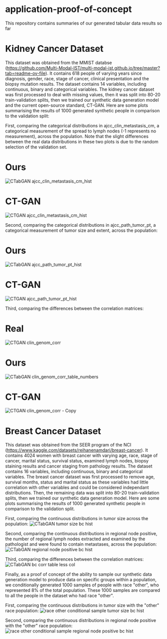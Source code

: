 # application-proof-of-concept
This repository contains summaries of our generated tabular data results so far

# Kidney Cancer Dataset 
This dataset was obtained from the MMIST databse (https://github.com/Multi-Modal-IST/multi-modal-ist.github.io/tree/master?tab=readme-ov-file). It contains 618 people of varying years since diagnosis, gender, race, stage of cancer, clinical presentation and the biopsy mutation results. The dataset contains 14 variables, including continuous, binary and categorical variables. 
The kidney cancer dataset was first processed to deal with missing values, then it was split into 80-20 train-validation splits, then we trained our synthetic data generation model and the current open-source standard, CT-GAN. Here are some plots summarising the results of 1000 generated synthetic people in comparison to the validation split:

First, comparing the categorical distributions in ajcc_clin_metastasis_cm, a categorical measurement of the spread to lymph nodes (-1 represents no measurement), across the population. Note that the slight differences between the real data distributions in these two plots is due to the random selection of the validation set. 
# Ours
![CTabGAN ajcc_clin_metastasis_cm_hist](https://github.com/user-attachments/assets/34446b54-fc9c-4660-be10-d5a443cea810)
# CT-GAN
![CTGAN ajcc_clin_metastasis_cm_hist](https://github.com/user-attachments/assets/17c32b42-03ec-4c72-a682-47154c03f3fd)

Second, comparing the categorical distributions in ajcc_path_tumor_pt, a categorical measurement of tumor size and extent, across the population:
# Ours
![CTabGAN ajcc_path_tumor_pt_hist](https://github.com/user-attachments/assets/a1a8d5b0-3e35-4282-83b9-c0f5aa0ad7b9)
# CT-GAN
![CTGAN ajcc_path_tumor_pt_hist](https://github.com/user-attachments/assets/534499c8-6089-469a-8b0c-4d1f5fd1594d)

Third, comparing the differences between the correlation matrices:
# Real 
![CTGAN clin_genom_corr](https://github.com/user-attachments/assets/da5efd9d-bb18-474f-b291-1405d2fd5d5b)
# Ours 
![CTabGAN clin_genom_corr_table_numbers](https://github.com/user-attachments/assets/0731c1ef-df96-4043-b07a-e42fed62e5b0)
# CT-GAN
![CTGAN clin_genom_corr - Copy](https://github.com/user-attachments/assets/689985e9-ca71-48de-8e93-4da52c754100)

# Breast Cancer Dataset 
This dataset was obtained from the SEER program of the NCI (https://www.kaggle.com/datasets/reihanenamdari/breast-cancer). It contains 4024 women with breast cancer with varying age, race, stage of cancer, marital status, survival status, examined lymph nodes, biopsy staining results and cancer staging from pathology results. The dataset contains 16 variables, including continuous, binary and categorical variables. 
The breast cancer dataset was first processed to remove age, survival months, status and marital status as these variables had little correlation with other variables and could be considered independant distributions. Then, the remaining data was split into 80-20 train-validation splits, then we trained our synthetic data generation model. Here are some plots summarising the results of 1000 generated synthetic people in comparison to the validation split. 

First, comparing the continuous distributions in tumor size across the population:
![CTabGAN tumor size bc hist](https://github.com/user-attachments/assets/916902da-a724-400b-869a-5abab45c5abe)

Second, comparing the continuous distributions in regional node positive, the number of regional lymph nodes extracted and examined by the pathologist and were found to contain metastases, across the population:
![CTabGAN regional node positive bc hist](https://github.com/user-attachments/assets/e48300f0-eec5-4e87-bc2a-ffeca487b86e)

Third, comparing the differences between the correlation matrices:
![CTabGAN bc corr table less col](https://github.com/user-attachments/assets/61dd66fa-6cd3-4f48-86d6-7883e4d0263f)

Finally, as a proof of concept of the ability to sample our synthetic data generation model to produce data on specific groups within a population, we conditionally generated 1000 samples of people with race "other", who represented 8% of the total population. These 1000 samples are compared to all the people in the dataset who had race "other". 

First, comparing the continuous distributions in tumor size with the "other" race population:
![race other conditional sample tumor size bc hist](https://github.com/user-attachments/assets/5cb857b5-f1fe-40c6-8a1e-00fe3674ec9d)

Second, comparing the continuous distributions in regional node positive with the "other" race population:
![race other conditional sample regional node positive bc hist](https://github.com/user-attachments/assets/dec867ca-f431-4270-b38e-d8e0030b8396)

